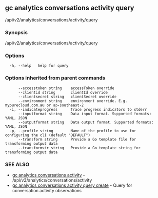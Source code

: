 ## gc analytics conversations activity query

/api/v2/analytics/conversations/activity/query

### Synopsis

/api/v2/analytics/conversations/activity/query

### Options

```
  -h, --help   help for query
```

### Options inherited from parent commands

```
      --accesstoken string    accessToken override
      --clientid string       clientId override
      --clientsecret string   clientSecret override
      --environment string    environment override. E.g. mypurecloud.com.au or ap-southeast-2
  -i, --indicateprogress      Trace progress indicators to stderr
      --inputformat string    Data input format. Supported formats: YAML, JSON
      --outputformat string   Data output format. Supported formats: YAML, JSON
  -p, --profile string        Name of the profile to use for configuring the cli (default "DEFAULT")
      --transform string      Provide a Go template file for transforming output data
      --transformstr string   Provide a Go template string for transforming output data
```

### SEE ALSO

* [gc analytics conversations activity](gc_analytics_conversations_activity.html)	 - /api/v2/analytics/conversations/activity
* [gc analytics conversations activity query create](gc_analytics_conversations_activity_query_create.html)	 - Query for conversation activity observations


